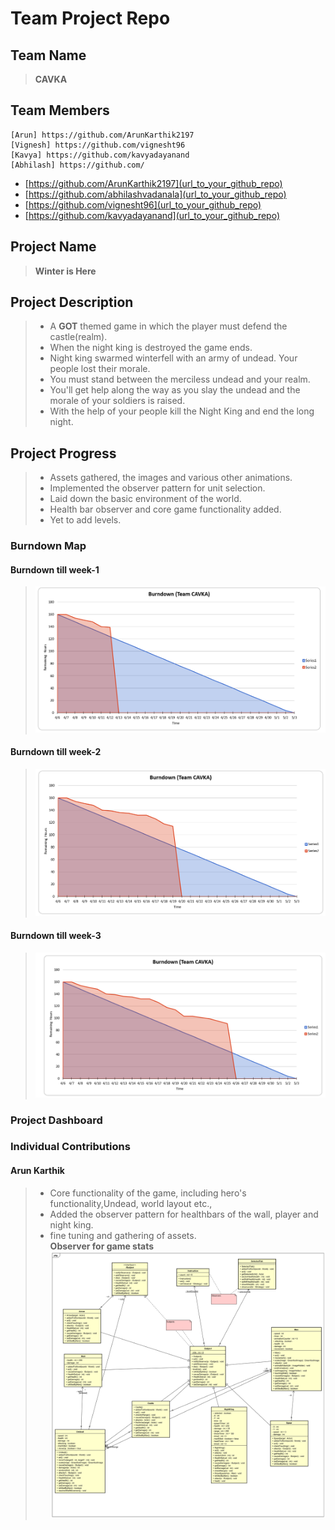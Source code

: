 
# Team Project Repo 

## Team Name
><b>CAVKA</b>
## Team Members
    [Arun] https://github.com/ArunKarthik2197
    [Vignesh] https://github.com/vignesht96
    [Kavya] https://github.com/kavyadayanand
    [Abhilash] https://github.com/

* [https://github.com/ArunKarthik2197](url_to_your_github_repo)
* [https://github.com/abhilashvadanala](url_to_your_github_repo)
* [https://github.com/vignesht96](url_to_your_github_repo)
* [https://github.com/kavyadayanand](url_to_your_github_repo)

## Project Name
><b>Winter is Here</b>
## Project Description
> - A <b>GOT</b> themed game in which the player must defend the castle(realm).<br>
> - When the night king is destroyed the game ends.<br>
> - Night king swarmed winterfell with an army of undead. Your people lost their morale.<br>
> - You must stand between the merciless undead and your realm.<br>
> - You'll get help along the way as you slay the undead and the morale of your soldiers is raised.<br>
> - With the help of your people kill the Night King and end the long night.
## Project Progress

> -   Assets gathered, the images and various other animations.<br>
> -   Implemented the observer pattern for unit selection.<br> 
> -   Laid down the basic environment of the world.<br> 
> -   Health bar observer and core game functionality added.<br>
> -   Yet to add levels. <br>

### Burndown Map
#### Burndown till week-1
><img src="docs/Week1-Burndown.PNG"></img>
 #### Burndown till week-2
> <img src="docs/Week2-burndown.PNG"></img>
#### Burndown till week-3
> <img src="docs/Week3-Burndown.PNG"></img>


### Project Dashboard

### Individual Contributions
#### Arun Karthik
> - Core functionality of the game, including hero's functionality,Undead, world layout etc.,<br>
> - Added the observer pattern for healthbars of the wall, player and night king.<br>
> - fine tuning and gathering of assets.<br>
<b>Observer for game stats </b>
<img src="docs/GameObserverPattern-Arun_Karthik.svg"></img>

